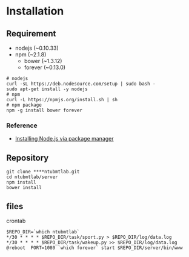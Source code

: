 
# Installation

## Requirement

   - nodejs (~0.10.33)
   - npm (~2.1.8)
      - bower (~1.3.12)
      - forever (~0.13.0)

```
# nodejs
curl -sL https://deb.nodesource.com/setup | sudo bash -
sudo apt-get install -y nodejs
# npm
curl -L https://npmjs.org/install.sh | sh
# npm package
npm -g install bower forever
```

### Reference
   * [Installing Node.js via package manager](https://github.com/joyent/node/wiki/installing-node.js-via-package-manager)

## Repository
```
git clone ****ntubmtlab.git
cd ntubmtlab/server
npm install
bower install
```


## files
crontab
```
$REPO_DIR=`which ntubmtlab`
*/30 * * * * $REPO_DIR/task/sport.py > $REPO_DIR/log/data.log
*/30 * * * * $REPO_DIR/task/wakeup.py >> $REPO_DIR/log/data.log
@reboot  PORT=1080 `which forever` start $REPO_DIR/server/bin/www
```

